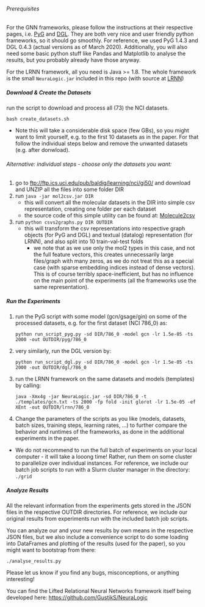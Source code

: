 ###### Prerequisites

For the GNN frameworks, please follow the instructions at their respective pages, i.e. [PyG](https://pytorch-geometric.readthedocs.io/en/latest/notes/installation.html) and [DGL](https://www.dgl.ai/pages/start.html). They are both very nice and user friendly python frameworks, so it should go smoothly. 
For reference, we used PyG 1.4.3 and DGL 0.4.3 (actual versions as of March 2020).
Additionally, you will also need some basic python stuff like Pandas and Matplotlib to analyse the results, but you probably already have those anyway.

For the LRNN framework, all you need is Java >= 1.8. The whole framework is the small `NeuraLogic.jar` included in this repo (with source at [LRNN](https://github.com/GustikS/NeuraLogic))

##### Download & Create the Datasets

run the script to download and process all (73) the NCI datasets. 

`bash create_datasets.sh`

* Note this will take a considerable disk space (few GBs), so you might want to limit yourself, e.g. to the first 10 datasets as in the paper. For that follow the individual steps below and remove the unwanted datasets (e.g. after donwload).


###### Alternative: individual steps - choose only the datasets you want:

1. go to ftp://ftp.ics.uci.edu/pub/baldig/learning/nci/gi50/ and download and UNZIP all the files into some folder DIR
1. run `java -jar mol2csv.jar DIR`
	- this will convert all the molecular datasets in the DIR into simple csv representation, creating one folder per each dataset
	- the source code of this simple utility can be found at: [Molecule2csv](https://github.com/GustikS/NeuraLogic/blob/master/Resources/src/main/java/cz/cvut/fel/ida/utils/molecules/preprocessing/Molecule2csv.java)
1. run `python csvs2graphs.py DIR OUTDIR`
	- this will transform the csv representations into respective graph objects (for PyG and DGL) and textual (datalog) representation (for LRNN), and also split into 10 train-val-test folds
		- we note that as we use only the mol2 types in this case, and not the full feature vectors, this creates unnecessarily large files/graph with many zeros, as we do not treat this as a special case (with sparse embedding indices instead of dense vectors). This is of course terribly space-inefficient, but has no influence on the main point of the experiments (all the frameworks use the same representation).

##### Run the Experiments

1. run the PyG script with some model (gcn/gsage/gin) on some of the processed datasets, e.g. for the first dataset (NCI 786_0) as:

	`python run_script_pyg.py -sd DIR/786_0 -model gcn -lr 1.5e-05 -ts 2000 -out OUTDIR/pyg/786_0`
1. very similarly, run the DGL version by:

	`python run_script_dgl.py -sd DIR/786_0 -model gcn -lr 1.5e-05 -ts 2000 -out OUTDIR/dgl/786_0`
	
1. run the LRNN framework on the same datasets and models (templates) by calling:

	`java -Xmx4g -jar NeuraLogic.jar -sd DIR/786_0 -t ./templates/gcn.txt -ts 2000 -fp fold -init glorot -lr 1.5e-05 -ef XEnt -out OUTDIR/lrnn/786_0`

1. Change the parameters of the scripts as you like (models, datasets, batch sizes, training steps, learning rates, ...) to further compare the behavior and runtimes of the frameworks, as done in the additional experiments in the paper.

  * We do not recommend to run the full batch of experiments on your local computer - it will take a looong time! Rather, run them on some cluster to parallelize over individual instances. For reference, we include our batch job scripts to run with a Slurm cluster manager in the directory: `./grid`

##### Analyze Results

All the relevant information from the experiments gets stored in the JSON files in the respective OUTDIR directories. For reference, we include our original results from experiments run with the included batch job scripts.

You can analyze our and your new results by own means in the respective JSON files, but we also include a convenience script to do some loading into DataFrames and plotting of the results (used for the paper), so you might want to bootstrap from there:

`./analyse_results.py`

Please let us know if you find any bugs, misconceptions, or anything interesting!


You can find the Lifted Relational Neural Networks framework itself being developed here: https://github.com/GustikS/NeuraLogic